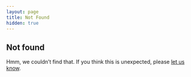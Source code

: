 ```yaml
---
layout: page
title: Not Found
hidden: true
---
```


## Not found

Hmm, we couldn’t find that. If you think this is unexpected, please [let us
know](https://github.com/adborden/odca-oakland/issues/new).
